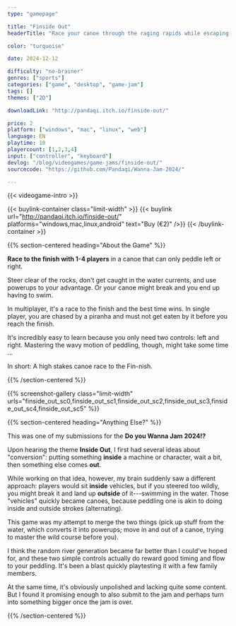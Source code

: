 ```yaml
---
type: "gamepage"

title: "Finside Out"
headerTitle: "Race your canoe through the raging rapids while escaping your friends or piranhas."

color: "turquoise"

date: 2024-12-12

difficulty: "no-brainer"
genres: ["sports"]
categories: ["game", "desktop", "game-jam"]
tags: []
themes: ["2D"]

downloadLink: "http://pandaqi.itch.io/finside-out/"

price: 2
platform: ["windows", "mac", "linux", "web"]
language: EN
playtime: 10
playercount: [1,2,3,4]
input: ["controller", "keyboard"]
devlog: "/blog/videogames/game-jams/finside-out/"
sourcecode: "https://github.com/Pandaqi/Wanna-Jam-2024/"

---
```


{{< videogame-intro >}}

{{< buylink-container class="limit-width" >}}
{{< buylink url="http://pandaqi.itch.io/finside-out/" platforms="windows,mac,linux,android" text="Buy (&euro;2)" />}} 
{{< /buylink-container >}}

{{% section-centered heading="About the Game" %}}

**Race to the finish with 1-4 players** in a canoe that can only peddle left or right.

Steer clear of the rocks, don't get caught in the water currents, and use powerups to your advantage. Or your canoe might break and you end up having to swim.

In multiplayer, it's a race to the finish and the best time wins. In single player, you are chased by a piranha and must not get eaten by it before you reach the finish.

It's incredibly easy to learn because you only need two controls: left and right. Mastering the wavy motion of peddling, though, might take some time ...

In short: A high stakes canoe race to the Fin-nish.

{{% /section-centered %}}

{{% screenshot-gallery class="limit-width" urls="finside_out_sc0,finside_out_sc1,finside_out_sc2,finside_out_sc3,finside_out_sc4,finside_out_sc5" %}}

{{% section-centered heading="Anything Else?" %}}

This was one of my submissions for the **Do you Wanna Jam 2024!?**

Upon hearing the theme **Inside Out**, I first had several ideas about "conversion": putting something **inside** a machine or character, wait a bit, then something else comes **out**. 

While working on that idea, however, my brain suddenly saw a different approach: players would sit **inside** vehicles, but if you steered too wildly, you might break it and land up **outside** of it---swimming in the water. Those "vehicles" quickly became canoes, because peddling one is akin to doing inside and outside strokes (alternating).

This game was my attempt to merge the two things (pick up stuff from the water, which converts it into powerups; move in and out of a canoe, trying to master the wild course before you).

I think the random river generation became far better than I could've hoped for, and these two simple controls actually do reward good timing and flow to your peddling. It's been a blast quickly playtesting it with a few family members.

At the same time, it's obviously unpolished and lacking quite some content. But I found it promising enough to also submit to the jam and perhaps turn into something bigger once the jam is over.

{{% /section-centered %}}